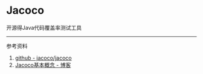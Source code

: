 # Jacoco

开源得Java代码覆盖率测试工具









---

参考资料

1. [github - jacoco/jacoco](https://github.com/jacoco/jacoco)
2. [Jacoco基本概念 - 博客](https://www.jianshu.com/p/a955d274dc9b)

